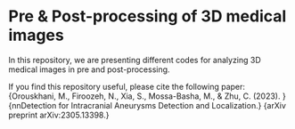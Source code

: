 # Pre & Post-processing of 3D medical images
In this repository, we are presenting different codes for analyzing 3D medical images in pre and post-processing. 

If you find this repository useful, please cite the following paper: </br>
{Orouskhani, M., Firoozeh, N., Xia, S., Mossa-Basha, M., & Zhu, C. (2023). }
{nnDetection for Intracranial Aneurysms Detection and Localization.}
{arXiv preprint arXiv:2305.13398.}

